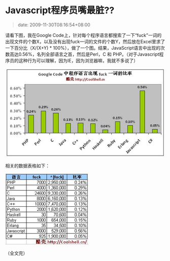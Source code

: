 # Javascript程序员嘴最脏??
>date: 2009-11-30T08:16:54+08:00


请看下图，我在Google Code上，针对每个程序语言都搜索了一下“fuck”一词的出现文件的个数X，以及没有出现fuck一词的文件的个数Y，然后放在Excel里求了一下百分比（X/(X+Y) \* 100%），做了一个图。结果，JavaScript语言中出现的次数高达0.56%，名列全部语言之首，然后是Perl，C 和 PHP。（对于Javascript程序员的这种行为可以理解，因为IE，因为浏览器嘛，我就不多说了）


![Google Code 中程序语言出现 fuck 一词的比率](/assets/images/coolshell.cn/wp-content/uploads/2009/11/programming_language.jpg "Google Code 中程序语言出现 fuck 一词的比率")


相关的数据表格如下：



![Google Code 中程序语言出现 fuck 一词的比率](/assets/images/coolshell.cn/wp-content/uploads/2009/11/programming_language_table.jpg "Google Code 中程序语言出现 fuck 一词的比率")


（全文完）



